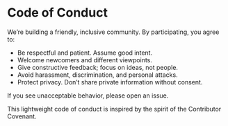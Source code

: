 # Code of Conduct

We’re building a friendly, inclusive community. By participating, you agree to:

- Be respectful and patient. Assume good intent.
- Welcome newcomers and different viewpoints.
- Give constructive feedback; focus on ideas, not people.
- Avoid harassment, discrimination, and personal attacks.
- Protect privacy. Don’t share private information without consent.

If you see unacceptable behavior, please open an issue.

This lightweight code of conduct is inspired by the spirit of the Contributor Covenant.
